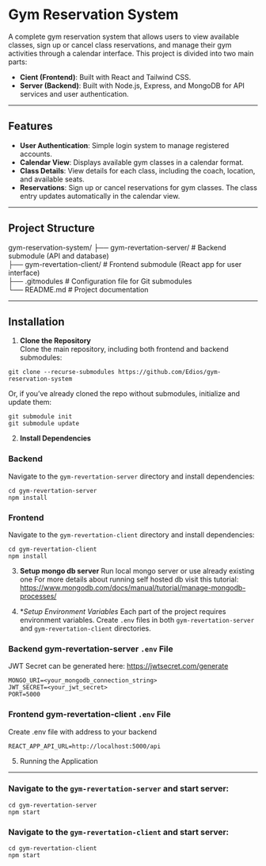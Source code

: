 # Gym Reservation System
A complete gym reservation system that allows users to view available classes, sign up or cancel class reservations, and manage their gym activities through a calendar interface. This project is divided into two main parts:

- **Cient (Frontend)**: Built with React and Tailwind CSS.
- **Server (Backend)**: Built with Node.js, Express, and MongoDB for API services and user authentication.

-----------------
## Features
- **User Authentication**: Simple login system to manage registered accounts.
- **Calendar View**: Displays available gym classes in a calendar format.
- **Class Details**: View details for each class, including the coach, location, and available seats.
- **Reservations**: Sign up or cancel reservations for gym classes. The class entry updates automatically in the calendar view.

-----------------
## Project Structure
gym-reservation-system/
├── gym-revertation-server/          # Backend submodule (API and database)  
├── gym-revertation-client/         # Frontend submodule (React app for user interface)  
├── .gitmodules       # Configuration file for Git submodules  
└── README.md         # Project documentation  

-----------------
## Installation
1. **Clone the Repository**  
Clone the main repository, including both frontend and backend submodules:
```
git clone --recurse-submodules https://github.com/Edios/gym-reservation-system
```
Or, if you’ve already cloned the repo without submodules, initialize and update them:
```
git submodule init
git submodule update
```
2. **Install Dependencies**
### Backend  
Navigate to the `gym-revertation-server` directory and install dependencies:
```
cd gym-revertation-server
npm install
```
### Frontend  
Navigate to the `gym-revertation-client` directory and install dependencies:
```
cd gym-revertation-client
npm install
```
3. **Setup mongo db server**
Run local mongo server or use already existing one
For more details about running self hosted db visit this tutorial: https://www.mongodb.com/docs/manual/tutorial/manage-mongodb-processes/

4. **Setup Environment Variables*
Each part of the project requires environment variables. Create `.env` files in both `gym-revertation-server` and `gym-revertation-client` directories.

### Backend gym-revertation-server `.env` File
JWT Secret can be generated here: https://jwtsecret.com/generate
```
MONGO_URI=<your_mongodb_connection_string> 
JWT_SECRET=<your_jwt_secret> 
PORT=5000
```
### Frontend gym-revertation-client `.env` File
Create .env file with address to your backend
```
REACT_APP_API_URL=http://localhost:5000/api
```
5. Running the Application
------------------------

### Navigate to the `gym-revertation-server` and start server:
```
cd gym-revertation-server
npm start
```
### Navigate to the `gym-revertation-client` and start server:
```
cd gym-revertation-client
npm start
```

